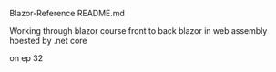 Blazor-Reference README.md

Working through blazor course front to back blazor in web assembly hoested by .net core


on ep 32
